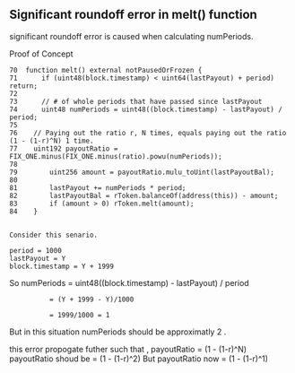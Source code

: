 ## Significant roundoff error in melt() function

significant roundoff error is caused when calculating numPeriods.

Proof of Concept

    70  function melt() external notPausedOrFrozen {
    71      if (uint48(block.timestamp) < uint64(lastPayout) + period) return;
    72
    73      // # of whole periods that have passed since lastPayout
    74      uint48 numPeriods = uint48((block.timestamp) - lastPayout) / period;
    75
    76    // Paying out the ratio r, N times, equals paying out the ratio (1 - (1-r)^N) 1 time.
    77    uint192 payoutRatio = FIX_ONE.minus(FIX_ONE.minus(ratio).powu(numPeriods));
    78
    79        uint256 amount = payoutRatio.mulu_toUint(lastPayoutBal);
    80
    81        lastPayout += numPeriods * period;
    82        lastPayoutBal = rToken.balanceOf(address(this)) - amount;
    83        if (amount > 0) rToken.melt(amount);
    84    }
    
    
    Consider this senario.
    
    period = 1000
    lastPayout = Y 
    block.timestamp = Y + 1999 

So numPeriods = uint48((block.timestamp) - lastPayout) / period

              = (Y + 1999 - Y)/1000
              
              = 1999/1000 = 1
              
 But in this situation numPeriods should be approximatly 2 .
 
 this error propogate futher such that , 
 payoutRatio = (1 - (1-r)^N) 
 payoutRatio shoud be = (1 - (1-r)^2)
 But payoutRatio now = (1 - (1-r)^1)
 
 
 
 


 
 
 
 



